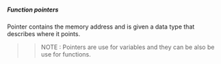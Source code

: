 ##### Function pointers

Pointer contains the memory address and is given a data type that describes where it points.

>> NOTE : Pointers are use for variables and they can be also be use for functions.